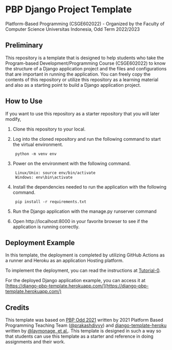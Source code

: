 # PBP Django Project Template

Platform-Based Programming (CSGE602022) - Organized by the Faculty of Computer Science Universitas Indonesia, Odd Term 2022/2023

## Preliminary

This repository is a template that is designed to help students who take the Program-based Development/Programming Course (CSGE602022) to know the structure of a Django application project and the files and configurations that are important in running the application. You can freely copy the contents of this repository or utilize this repository as a learning material and also as a starting point to build a Django application project.

## How to Use

If you want to use this repository as a starter repository that you will later modify,

1. Clone this repository to your local.

2. Log into the cloned repository and run the following command to start the virtual environment.

        python -m venv env

3. Power on the environment with the following command.

        Linux/Unix: source env/bin/activate
        Windows: env\bin\activate
4. Install the dependencies needed to run the application with the following command.

        pip install -r requirements.txt

5. Run the Django application with the manage.py runserver command
6. Open http://localhost:8000 in your favorite browser to see if the application is running correctly.

## Deployment Example

In this template, the deployment is completed by utilizing GitHub Actions as a runner and Heroku as an application Hosting platform.

To implement the deployment, you can read the instructions at [Tutorial-0](https://github.com/pbp-fasilkom-ui/ganjil-2023/blob/master/assignments/tutorial/tutorial-0.md).

For the deployed Django application example, you can access it at  [https://django-pbp-template.herokuapp.com/](https://django-pbp-template.herokuapp.com/)

## Credits
This template was based on [PBP Odd 2021](https://gitlab.com/PBP-2021/pbp-lab) written by 2021 Platform Based Programming Teaching Team ([@prakashdivyy](https://gitlab.com/prakashdivyy)) and [django-template-heroku](https://github.com/laymonage/django-template-heroku) written by [@laymonage, et al.](https://github.com/laymonage). This template is designed in such a way so that students can use this template as a starter and reference in doing assignments and their work.